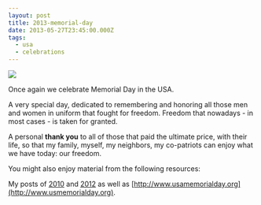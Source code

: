 ```yaml
---
layout: post
title: 2013-memorial-day
date: 2013-05-27T23:45:00.000Z
tags:
  - usa
  - celebrations
---
```

<img class="media-body-inline-img" data-action="zoom" src="{{ site.baseurl }}/files/2013-05-27-memorial-day.png" />

Once again we celebrate Memorial Day in the USA.

A very special day, dedicated to remembering and honoring all those men and women in uniform that fought for freedom. Freedom that nowadays - in most cases - is taken for granted.

A personal **thank you** to all of those that paid the ultimate price, with their life, so that my family, myself, my neighbors, my co-patriots can enjoy what we have today: our freedom.

You might also enjoy material from the following resources:

My posts of [2010](/post/2010-memorial-day) and [2012](/post/2012-memorial-day) as well as [http://www.usamemorialday.org](http://www.usmemorialday.org).
